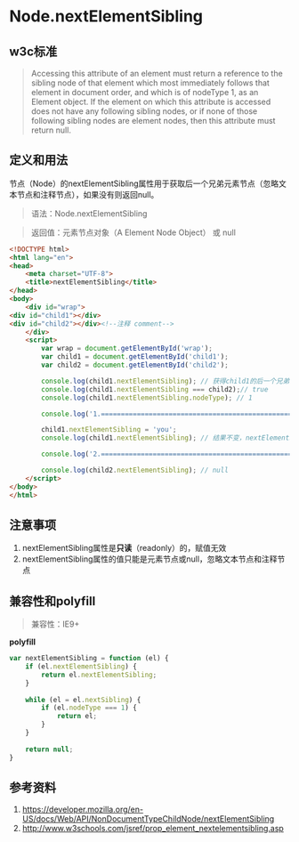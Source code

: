 # Node.nextElementSibling

## w3c标准
>Accessing this attribute of an element must return a reference to the sibling node of that element which most immediately follows that element in document order, and which is of nodeType 1, as an Element object. If the element on which this attribute is accessed does not have any following sibling nodes, or if none of those following sibling nodes are element nodes, then this attribute must return null.

## 定义和用法
节点（Node）的nextElementSibling属性用于获取后一个兄弟元素节点（忽略文本节点和注释节点），如果没有则返回null。

> 语法：Node.nextElementSibling

> 返回值：元素节点对象（A Element Node Object） 或 null

```html
<!DOCTYPE html>
<html lang="en">
<head>
    <meta charset="UTF-8">
    <title>nextElementSibling</title>
</head>
<body>
    <div id="wrap">
<div id="child1"></div>
<div id="child2"></div><!--注释 comment-->
    </div>
    <script>
        var wrap = document.getElementById('wrap');
        var child1 = document.getElementById('child1');
        var child2 = document.getElementById('child2');

        console.log(child1.nextElementSibling); // 获得child1的后一个兄弟元素节点：child2（忽略了注释节点和文本节点）
        console.log(child1.nextElementSibling === child2);// true
        console.log(child1.nextElementSibling.nodeType); // 1

        console.log('1.================================================');

        child1.nextElementSibling = 'you';
        console.log(child1.nextElementSibling); // 结果不变，nextElementSibling是只读的

        console.log('2.================================================');

        console.log(child2.nextElementSibling); // null
    </script>
</body>
</html>
```
## 注意事项
1. nextElementSibling属性是**只读**（readonly）的，赋值无效
2. nextElementSibling属性的值只能是元素节点或null，忽略文本节点和注释节点

## 兼容性和polyfill

> 兼容性：IE9+

**polyfill**
```javascript
var nextElementSibling = function (el) {
    if (el.nextElementSibling) {
        return el.nextElementSibling;
    }
    
    while (el = el.nextSibling) {
        if (el.nodeType === 1) {
            return el;
        }
    }
    
    return null;
}
```

## 参考资料
1. https://developer.mozilla.org/en-US/docs/Web/API/NonDocumentTypeChildNode/nextElementSibling
2. http://www.w3schools.com/jsref/prop_element_nextelementsibling.asp